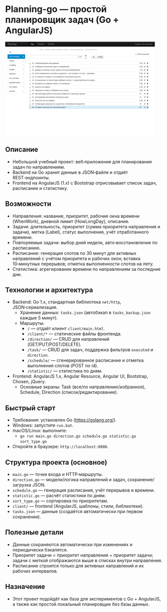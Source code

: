 # Planning-go — простой планировщик задач (Go + AngularJS)

![Скриншот Planning-go](thumbnail.png)

## Описание
- Небольшой учебный проект: веб‑приложение для планирования задач по направлениям.
- Backend на Go хранит данные в JSON‑файле и отдаёт REST‑эндпоинты.
- Frontend на AngularJS (1.x) с Bootstrap отрисовывает список задач, расписание и статистику.

## Возможности
- Направления: название, приоритет, рабочие окна времени (WhenWork), дневной лимит (HowLongDay), описание.
- Задачи: длительность, приоритет (сумма приоритета направления и задачи), метка (Label), статус выполнения, учёт отработанного времени.
- Повторяемые задачи: выбор дней недели, авто‑восстановление по расписанию.
- Расписание: генерация слотов по 30 минут для активных направлений с учётом приоритета и рабочих окон; вставка 10‑минутных перерывов; отметка выполненности слотов на лету.
- Статистика: агрегирование времени по направлениям за последние дни.

## Технологии и архитектура
- Backend: Go 1.x, стандартная библиотека `net/http`, JSON‑сериализация.
  - Хранение данных: `tasks.json` (автобэкап в `tasks_backup.json` каждые 5 минут).
  - Маршруты:
    - `/` — отдаёт клиент `client/main.html`.
    - `/client/*` — статические файлы фронтенда.
    - `/direction/` — CRUD для направлений (GET/PUT/POST/DELETE).
    - `/task/` — CRUD для задач, поддержка фильтров `executed` и `direction`.
    - `/schedule/` — сгенерированное расписание и отметка выполнения слотов (POST по id).
    - `/statistic/` — статистика по дням.
- Frontend: AngularJS 1.x, Angular Resource, Angular UI, Bootstrap, Chosen, jQuery.
  - Основные экраны: Task (все/по направлению/избранное), Schedule, Direction (список/редактирование).

## Быстрый старт
- Требования: установлен Go (https://golang.org/).
- Windows: запустите `run.bat`.
- macOS/Linux: выполните:
  - `go run main.go direction.go schedule.go statistic.go sort_type.go`
- Откройте в браузере: `http://localhost:8080`.

## Структура проекта (основное)
- `main.go` — точки входа и HTTP‑маршруты.
- `direction.go` — модели/логика направлений и задач, сохранение/загрузка JSON.
- `schedule.go` — генерация расписания, учёт перерывов и времени.
- `statistic.go` — расчёт статистики по дням.
- `sort_type.go` — сортировка по приоритетам.
- `client/` — frontend (AngularJS, шаблоны, стили, библиотеки).
- `tasks.json` — данные (создаётся автоматически при первом сохранении).

## Полезные детали
- Данные сохраняются автоматически при изменениях и периодически бэкапятся.
- Приоритет задачи = приоритет направления + приоритет задачи; задачи с меткой отображаются выше в списках внутри направления.
- Расписание строится только для активных направлений и их рабочих интервалов.

## Назначение
- Этот проект подойдёт как база для экспериментов с Go + AngularJS, а также как простой локальный планировщик без базы данных.

